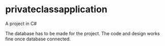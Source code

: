 # privateclassapplication
A project in C#

The database has to be made for the project.
The code and design works fine once database connected.
